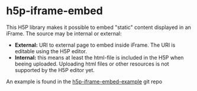 h5p-iframe-embed
================
This H5P library makes it possible to embed "static" content displayed in an iFrame. The source may be internal or external:

  * **External:** URI to external page to embed inside iFrame. The URI is editable using the H5P editor.
  * **Internal:** this means at least the html-file is included in the H5P when beeing uploaded. Uploading html files
  or other resources is not supported by the H5P editor yet.

An example is found in the [h5p-iframe-embed-example](http://github.com/h5p/h5p-iframe-embed-example) git repo

